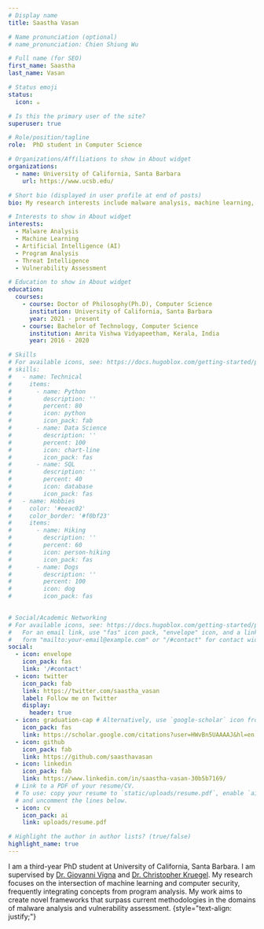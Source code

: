 ```yaml
---
# Display name
title: Saastha Vasan

# Name pronunciation (optional)
# name_pronunciation: Chien Shiung Wu

# Full name (for SEO)
first_name: Saastha
last_name: Vasan

# Status emoji
status:
  icon: ☕️

# Is this the primary user of the site?
superuser: true

# Role/position/tagline
role:  PhD student in Computer Science 

# Organizations/Affiliations to show in About widget
organizations:
  - name: University of California, Santa Barbara 
    url: https://www.ucsb.edu/

# Short bio (displayed in user profile at end of posts)
bio: My research interests include malware analysis, machine learning, threat intelligence and program analysis.

# Interests to show in About widget
interests:
  - Malware Analysis
  - Machine Learning
  - Artificial Intelligence (AI)
  - Program Analysis
  - Threat Intelligence
  - Vulnerability Assessment

# Education to show in About widget
education:
  courses:
    - course: Doctor of Philosophy(Ph.D), Computer Science
      institution: University of California, Santa Barbara
      year: 2021 - present
    - course: Bachelor of Technology, Computer Science
      institution: Amrita Vishwa Vidyapeetham, Kerala, India
      year: 2016 - 2020

# Skills
# For available icons, see: https://docs.hugoblox.com/getting-started/page-builder/#icons
# skills:
#   - name: Technical
#     items:
#       - name: Python
#         description: ''
#         percent: 80
#         icon: python
#         icon_pack: fab
#       - name: Data Science
#         description: ''
#         percent: 100
#         icon: chart-line
#         icon_pack: fas
#       - name: SQL
#         description: ''
#         percent: 40
#         icon: database
#         icon_pack: fas
#   - name: Hobbies
#     color: '#eeac02'
#     color_border: '#f0bf23'
#     items:
#       - name: Hiking
#         description: ''
#         percent: 60
#         icon: person-hiking
#         icon_pack: fas
#       - name: Dogs
#         description: ''
#         percent: 100
#         icon: dog
#         icon_pack: fas
      

# Social/Academic Networking
# For available icons, see: https://docs.hugoblox.com/getting-started/page-builder/#icons
#   For an email link, use "fas" icon pack, "envelope" icon, and a link in the
#   form "mailto:your-email@example.com" or "/#contact" for contact widget.
social:
  - icon: envelope
    icon_pack: fas
    link: '/#contact'
  - icon: twitter
    icon_pack: fab
    link: https://twitter.com/saastha_vasan
    label: Follow me on Twitter
    display:
      header: true
  - icon: graduation-cap # Alternatively, use `google-scholar` icon from `ai` icon pack
    icon_pack: fas
    link: https://scholar.google.com/citations?user=HWvBn5UAAAAJ&hl=en
  - icon: github
    icon_pack: fab
    link: https://github.com/saasthavasan
  - icon: linkedin
    icon_pack: fab
    link: https://www.linkedin.com/in/saastha-vasan-30b5b7169/
  # Link to a PDF of your resume/CV.
  # To use: copy your resume to `static/uploads/resume.pdf`, enable `ai` icons in `params.yaml`,
  # and uncomment the lines below.
  - icon: cv
    icon_pack: ai
    link: uploads/resume.pdf

# Highlight the author in author lists? (true/false)
highlight_name: true
---
```


I am a third-year PhD student at University of California, Santa Barbara. I am supervised by [Dr. Giovanni Vigna](https://sites.cs.ucsb.edu/~vigna/) and [Dr. Christopher Kruegel](https://sites.cs.ucsb.edu/~chris/). My research focuses on the intersection of machine learning and computer security, frequently integrating concepts from program analysis. My work aims to create novel frameworks that surpass current methodologies in the domains of malware analysis and vulnerability assessment.
{style="text-align: justify;"}
